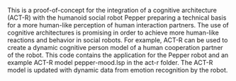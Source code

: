 This is a proof-of-concept for the integration of a cognitive architecture (ACT-R) with the humanoid social robot Pepper preparing a technical basis for a more human-like perception of human interaction partners.
The use of cognitive architectures is promising in order to achieve more human-like reactions and behavior in social robots. For example, ACT-R can be used to create a dynamic cognitive person model of a human cooperation partner of the robot. 
This code contains the application for the Pepper robot and an example ACT-R model pepper-mood.lsp in the act-r folder.
The ACT-R model is updated with dynamic data from emotion recognition by the robot.
